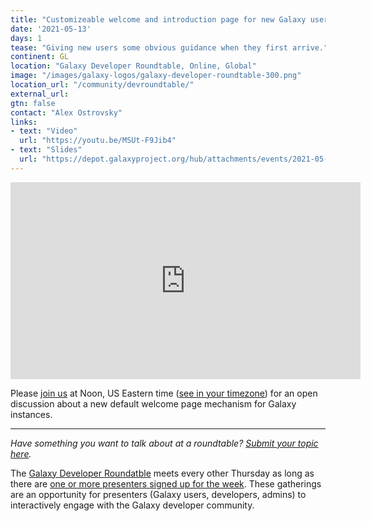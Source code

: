 ```yaml
---
title: "Customizeable welcome and introduction page for new Galaxy users"
date: '2021-05-13'
days: 1
tease: "Giving new users some obvious guidance when they first arrive."
continent: GL
location: "Galaxy Developer Roundtable, Online, Global"
image: "/images/galaxy-logos/galaxy-developer-roundtable-300.png"
location_url: "/community/devroundtable/"
external_url:
gtn: false
contact: "Alex Ostrovsky"
links:
- text: "Video"
  url: "https://youtu.be/MSUt-F9Jib4"
- text: "Slides"
  url: "https://depot.galaxyproject.org/hub/attachments/events/2021-05-13-dev-roundtable/new-users-landing.pdf"
---
```


<iframe width="560" height="315" src="https://www.youtube-nocookie.com/embed/MSUt-F9Jib4" frameborder="0" allow="accelerometer; autoplay; encrypted-media; gyroscope; picture-in-picture" allowfullscreen></iframe>

Please [join us](https://psu.zoom.us/j/92752763386) at Noon, US Eastern time ([see in your timezone](https://www.timeanddate.com/worldclock/fixedtime.html?msg=Galaxy+Developer+Roundtable&iso=20210513T12&p1=179&ah=1)) for an open discussion about a new default welcome page mechanism for Galaxy instances.


---


*Have something you want to talk about at a roundtable? [Submit your topic here](https://bit.ly/gxdevroundtablepresent).*



The [Galaxy Developer Roundatble](/src/community/devroundtable/index.md) meets every other Thursday as long as there are [one or more presenters signed up for the week](https://bit.ly/gxdevroundtablepresent).  These gatherings are an opportunity for presenters (Galaxy users, developers, admins) to interactively engage with the Galaxy developer community. 
